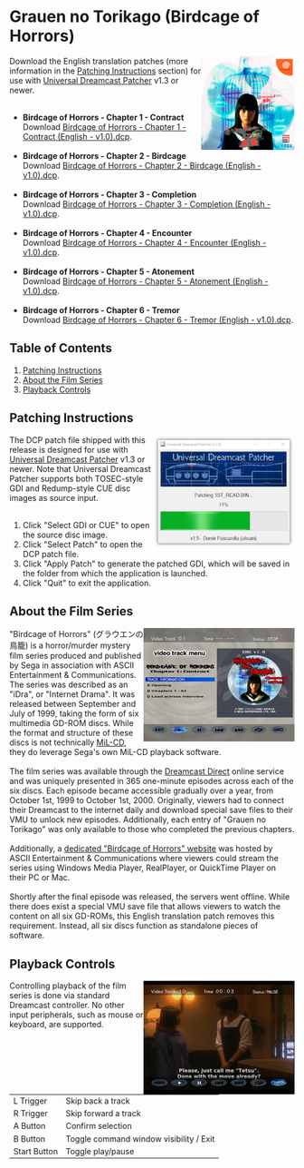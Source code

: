 <h1>Grauen no Torikago (Birdcage of Horrors)</h1>
<img width="165" height="165" align="right" src="https://github.com/DerekPascarella/BirdcageOfHorrors-EnglishPatchDreamcast/blob/main/images/cover.jpg?raw=true">Download the English translation patches (more information in the <a href="#patching-instructions">Patching Instructions</a> section) for use with <a href="https://github.com/DerekPascarella/UniversalDreamcastPatcher">Universal Dreamcast Patcher</a> v1.3 or newer.
<br><br>
<ul>
 <li><b>Birdcage of Horrors - Chapter 1 - Contract</b><br>Download <a href="https://github.com/DerekPascarella/GrauenNoTorikagoRestorationPatchDreamcast/raw/main/patches/Grauen%20no%20Torikago%20-%20Kapitel%201%20-%20Keiyaku%20(Restoration%20Patch).dcp">Birdcage of Horrors - Chapter 1 - Contract (English - v1.0).dcp</a>.</li>
 <br>
  <li><b>Birdcage of Horrors - Chapter 2 - Birdcage</b><br>Download <a href="https://github.com/DerekPascarella/GrauenNoTorikagoRestorationPatchDreamcast/raw/main/patches/Grauen%20no%20Torikago%20-%20Kapitel%202%20-%20Torikago%20(Restoration%20Patch).dcp">Birdcage of Horrors - Chapter 2 - Birdcage (English - v1.0).dcp</a>.</li>
 <br>
  <li><b>Birdcage of Horrors - Chapter 3 - Completion</b><br>Download <a href="https://github.com/DerekPascarella/GrauenNoTorikagoRestorationPatchDreamcast/raw/main/patches/Grauen%20no%20Torikago%20-%20Kapitel%203%20-%20Kansei%20(Restoration%20Patch).dcp">Birdcage of Horrors - Chapter 3 - Completion (English - v1.0).dcp</a>.</li>
 <br>
  <li><b>Birdcage of Horrors - Chapter 4 - Encounter</b><br>Download <a href="https://github.com/DerekPascarella/GrauenNoTorikagoRestorationPatchDreamcast/raw/main/patches/Grauen%20no%20Torikago%20-%20Kapitel%204%20-%20Kaikou%20(Restoration%20Patch).dcp">Birdcage of Horrors - Chapter 4 - Encounter (English - v1.0).dcp</a>.</li>
 <br>
  <li><b>Birdcage of Horrors - Chapter 5 - Atonement</b><br>Download <a href="https://github.com/DerekPascarella/GrauenNoTorikagoRestorationPatchDreamcast/raw/main/patches/Grauen%20no%20Torikago%20-%20Kapitel%205%20-%20Shokuzai%20(Restoration%20Patch).dcp">Birdcage of Horrors - Chapter 5 - Atonement (English - v1.0).dcp</a>.</li>
 <br>
  <li><b>Birdcage of Horrors - Chapter 6 - Tremor</b><br>Download <a href="https://github.com/DerekPascarella/GrauenNoTorikagoRestorationPatchDreamcast/raw/main/patches/Grauen%20no%20Torikago%20-%20Kapitel%206%20-%20Senritsu%20(Restoration%20Patch).dcp">Birdcage of Horrors - Chapter 6 - Tremor (English - v1.0).dcp</a>.</li>
</ul>

<h2>Table of Contents</h2>

1. [Patching Instructions](#patching-instructions)
2. [About the Film Series](#about-the-film-series)
3. [Playback Controls](#playback-controls)

<h2>Patching Instructions</h2>
<img align="right" width="250" src="https://github.com/DerekPascarella/UniversalDreamcastPatcher/blob/main/screenshots/screenshot.png?raw=true">The DCP patch file shipped with this release is designed for use with <a href="https://github.com/DerekPascarella/UniversalDreamcastPatcher">Universal Dreamcast Patcher</a> v1.3 or newer.  Note that Universal Dreamcast Patcher supports both TOSEC-style GDI and Redump-style CUE disc images as source input.
<br><br>
<ol type="1">
 <li>Click "Select GDI or CUE" to open the source disc image.</li>
 <li>Click "Select Patch" to open the DCP patch file.</li>
 <li>Click "Apply Patch" to generate the patched GDI, which will be saved in the folder from which the application is launched.</li>
 <li>Click "Quit" to exit the application.</li>
</ol>

<h2>About the Film Series</h2>
<img width="267" height="200" align="right" src="https://github.com/DerekPascarella/BirdcageOfHorrors-EnglishPatchDreamcast/blob/main/images/player.jpg?raw=true">"Birdcage of Horrors" (グラウエンの鳥籠) is a horror/murder mystery film series produced and published by Sega in association with ASCII Entertainment & Communications. The series was described as an "iDra", or "Internet Drama". It was released between September and July of 1999, taking the form of six multimedia GD-ROM discs. While the format and structure of these discs is not technically <a href="https://segaretro.org/Mil-CD">MiL-CD</a>, they do leverage Sega's own MiL-CD playback software.
<br><br>
The film series was available through the <a href="https://segaretro.org/Sega_Direct">Dreamcast Direct</a> online service and was uniquely presented in 365 one-minute episodes across each of the six discs. Each episode became accessible gradually over a year, from October 1st, 1999 to October 1st, 2000. Originally, viewers had to connect their Dreamcast to the internet daily and download special save files to their VMU to unlock new episodes. Additionally, each entry of "Grauen no Torikago" was only available to those who completed the previous chapters.
<br><br>
Additionally, a <a href="https://web.archive.org/web/20000817025240/http://www.e-sekai.com/grauen/">dedicated "Birdcage of Horrors" website</a> was hosted by ASCII Entertainment & Communications where viewers could stream the series using Windows Media Player, RealPlayer, or QuickTime Player on their PC or Mac.
<br><br>
Shortly after the final episode was released, the servers went offline. While there does exist a special VMU save file that allows viewers to watch the content on all six GD-ROMs, this English translation patch removes this requirement. Instead, all six discs function as standalone pieces of software.

<h2>Playback Controls</h2>
<img width="267" height="200" align="right" src="https://github.com/DerekPascarella/BirdcageOfHorrors-EnglishPatchDreamcast/blob/main/images/controls.jpg?raw=true">Controlling playback of the film series is done via standard Dreamcast controller. No other input peripherals, such as mouse or keyboard, are supported.
<br><br>
<table>
    <tr>
        <td>L Trigger</td>
        <td>Skip back a track</td>
    </tr>
    <tr>
        <td>R Trigger</td>
        <td>Skip forward a track</td>
    </tr>
    <tr>
        <td>A Button</td>
        <td>Confirm selection</td>
    </tr>
    <tr>
        <td>B Button</td>
        <td>Toggle command window visibility / Exit</td>
    </tr>
    <tr>
        <td>Start Button</td>
        <td>Toggle play/pause</td>
    </tr>
</table>
